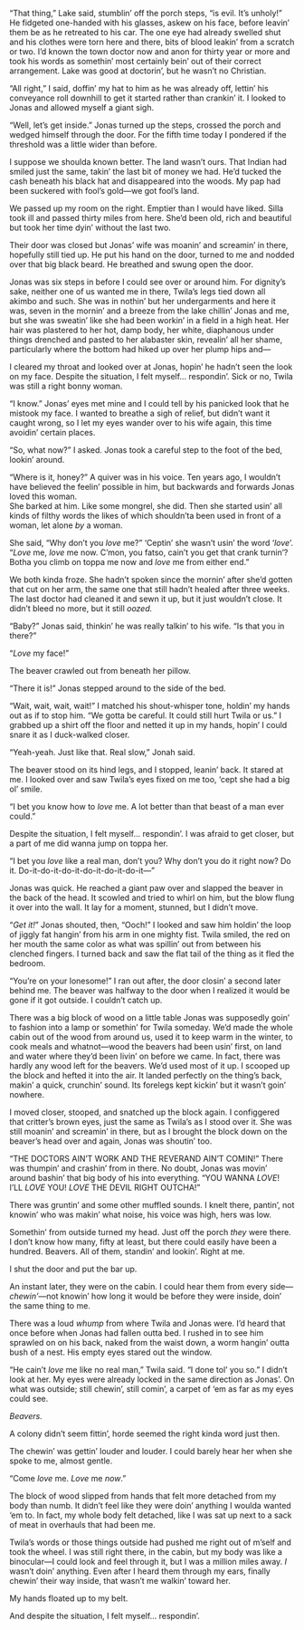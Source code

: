 “That thing,” Lake said, stumblin’ off the porch steps, “is evil. It’s unholy!” He fidgeted one-handed with his glasses, askew on his face, before leavin’ them be as he retreated to his car. The one eye had already swelled shut and his clothes were torn here and there, bits of blood leakin’ from a scratch or two. I’d known the town doctor now and anon for thirty year or more and took his words as somethin’ most certainly bein’ out of their correct arrangement. Lake was good at doctorin’, but he wasn’t no Christian.

“All right,” I said, doffin’ my hat to him as he was already off, lettin’ his conveyance roll downhill to get it started rather than crankin’ it. I looked to Jonas and allowed myself a giant sigh.

“Well, let’s get inside.” Jonas turned up the steps, crossed the porch and wedged himself through the door. For the fifth time today I pondered if the threshold was a little wider than before.

I suppose we shoulda known better. The land wasn’t ours. That Indian had smiled just the same, takin’ the last bit of money we had. He’d tucked the cash beneath his black hat and disappeared into the woods. My pap had been suckered with fool’s gold—we got fool’s land.

We passed up my room on the right. Emptier than I would have liked. Silla took ill and passed thirty miles from here. She’d been old, rich and beautiful but took her time dyin’ without the last two.

Their door was closed but Jonas’ wife was moanin’ and screamin’ in there, hopefully still tied up. He put his hand on the door, turned to me and nodded over that big black beard. He breathed and swung open the door.

Jonas was six steps in before I could see over or around him. For dignity’s sake, neither one of us wanted me in there, Twila’s legs tied down all akimbo and such. She was in nothin’ but her undergarments and here it was, seven in the mornin’ and a breeze from the lake chillin’ Jonas and me, but she was sweatin’ like she had been workin’ in a field in a high heat. Her hair was plastered to her hot, damp body, her white, diaphanous under things drenched and pasted to her alabaster skin, revealin’ all her shame, particularly where the bottom had hiked up over her plump hips and—

I cleared my throat and looked over at Jonas, hopin’ he hadn’t seen the look on my face. Despite the situation, I felt myself… respondin’. Sick or no, Twila was still a right bonny woman.

“I know.” Jonas’ eyes met mine and I could tell by his panicked look that he mistook my face. I wanted to breathe a sigh of relief, but didn’t want it caught wrong, so I let my eyes wander over to his wife again, this time avoidin’ certain places.

“So, what now?” I asked. Jonas took a careful step to the foot of the bed, lookin’ around.

“Where is it, honey?” A quiver was in his voice. Ten years ago, I wouldn’t have believed the feelin’ possible in him, but backwards and forwards Jonas loved this woman.  
She barked at him. Like some mongrel, she did. Then she started usin’ all kinds of filthy words the likes of which shouldn’ta been used in front of a woman, let alone *by* a woman.

She said, “Why don’t you *love* me?” ‘Ceptin’ she wasn’t usin’ the word ‘*love*’. “*Love* me, *love* me now. C’mon, you fatso, cain’t you get that crank turnin’? Botha you climb on toppa me now and *love* me from either end.”

We both kinda froze. She hadn’t spoken since the mornin’ after she’d gotten that cut on her arm, the same one that still hadn’t healed after three weeks. The last doctor had cleaned it and sewn it up, but it just wouldn’t close. It didn’t bleed no more, but it still *oozed.*

“Baby?” Jonas said, thinkin’ he was really talkin’ to his wife. “Is that you in there?”

“*Love* my face!”

The beaver crawled out from beneath her pillow.

“There it is!” Jonas stepped around to the side of the bed.

“Wait, wait, wait, wait!” I matched his shout-whisper tone, holdin’ my hands out as if to stop him. “We gotta be careful. It could still hurt Twila or us.” I grabbed up a shirt off the floor and netted it up in my hands, hopin’ I could snare it as I duck-walked closer.

“Yeah-yeah. Just like that. Real slow,” Jonah said.

The beaver stood on its hind legs, and I stopped, leanin’ back. It stared at me. I looked over and saw Twila’s eyes fixed on me too, ‘cept she had a big ol’ smile.

“I bet you know how to *love* me. A lot better than that beast of a man ever could.”

Despite the situation, I felt myself… respondin’. I was afraid to get closer, but a part of me did wanna jump on toppa her.

“I bet you *love* like a real man, don’t you? Why don’t you do it right now? Do it. Do-it-do-it-do-it-do-it-do-it-do-it—”

Jonas was quick. He reached a giant paw over and slapped the beaver in the back of the head. It scowled and tried to whirl on him, but the blow flung it over into the wall. It lay for a moment, stunned, but I didn’t move.

“*Get it!*” Jonas shouted, then, “Ooch!” I looked and saw him holdin’ the loop of jiggly fat hangin’ from his arm in one mighty fist. Twila smiled, the red on her mouth the same color as what was spillin’ out from between his clenched fingers. I turned back and saw the flat tail of the thing as it fled the bedroom.

“You’re on your lonesome!” I ran out after, the door closin’ a second later behind me. The beaver was halfway to the door when I realized it would be gone if it got outside. I couldn’t catch up.

There was a big block of wood on a little table Jonas was supposedly goin’ to fashion into a lamp or somethin’ for Twila someday. We’d made the whole cabin out of the wood from around us, used it to keep warm in the winter, to cook meals and whatnot—wood the beavers had been usin’ first, on land and water where they’d been livin’ on before we came. In fact, there was hardly any wood left for the beavers. We’d used most of it up. I scooped up the block and hefted it into the air. It landed perfectly on the thing’s back, makin’ a quick, crunchin’ sound. Its forelegs kept kickin’ but it wasn’t goin’ nowhere.

I moved closer, stooped, and snatched up the block again. I configgered that critter’s brown eyes, just the same as Twila’s as I stood over it. She was still moanin’ and screamin’ in there, but as I brought the block down on the beaver’s head over and again, Jonas was shoutin’ too.

“THE DOCTORS AIN’T WORK AND THE REVERAND AIN’T COMIN!” There was thumpin’ and crashin’ from in there. No doubt, Jonas was movin’ around bashin’ that big body of his into everything. “YOU WANNA *LOVE*! I’LL *LOVE* YOU! *LOVE* THE DEVIL RIGHT OUTCHA!”

There was gruntin’ and some other muffled sounds. I knelt there, pantin’, not knowin’ who was makin’ what noise, his voice was high, hers was low.

Somethin’ from outside turned my head. Just off the porch *they* were there. I don’t know how many, fifty at least, but there could easily have been a hundred. Beavers. All of them, standin’ and lookin’. Right at me.

I shut the door and put the bar up.

An instant later, they were on the cabin. I could hear them from every side—*chewin’*—not knowin’ how long it would be before they were inside, doin’ the same thing to me.

There was a loud *whump* from where Twila and Jonas were. I’d heard that once before when Jonas had fallen outta bed. I rushed in to see him sprawled on on his back, naked from the waist down, a worm hangin’ outta bush of a nest. His empty eyes stared out the window.

“He cain’t *love* me like no real man,” Twila said. “I done tol’ you so.” I didn’t look at her. My eyes were already locked in the same direction as Jonas’. On what was outside; still chewin’, still comin’, a carpet of ‘em as far as my eyes could see.

*Beavers.*

A colony didn’t seem fittin’, horde seemed the right kinda word just then.

The chewin’ was gettin’ louder and louder. I could barely hear her when she spoke to me, almost gentle.

“Come *love* me. *Love* me *now*.”

The block of wood slipped from hands that felt more detached from my body than numb. It didn’t feel like they were doin’ anything I woulda wanted ‘em to. In fact, my whole body felt detached, like I was sat up next to a sack of meat in overhauls that had been me.

Twila’s words or those things outside had pushed me right out of m’self and took the wheel. I was still right there, in the cabin, but my body was like a binocular—I could look and feel through it, but I was a million miles away. *I* wasn’t doin’ anything. Even after I heard them through my ears, finally chewin’ their way inside, that wasn’t me walkin’ toward her.

My hands floated up to my belt.

And despite the situation, I felt myself… respondin’.